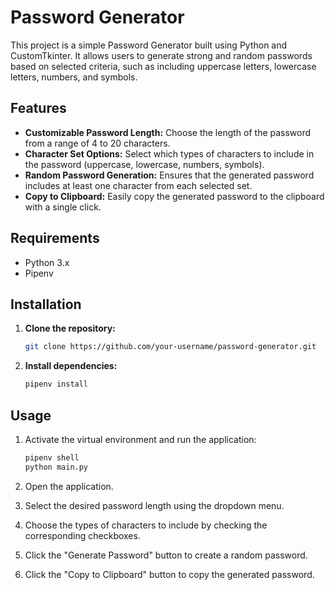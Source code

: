 # Password Generator

This project is a simple Password Generator built using Python and CustomTkinter. It allows users to generate strong and random passwords based on selected criteria, such as including uppercase letters, lowercase letters, numbers, and symbols.

## Features

- **Customizable Password Length:** Choose the length of the password from a range of 4 to 20 characters.
- **Character Set Options:** Select which types of characters to include in the password (uppercase, lowercase, numbers, symbols).
- **Random Password Generation:** Ensures that the generated password includes at least one character from each selected set.
- **Copy to Clipboard:** Easily copy the generated password to the clipboard with a single click.

## Requirements

- Python 3.x
- Pipenv

## Installation

1. **Clone the repository:**

   ```bash
   git clone https://github.com/your-username/password-generator.git
   ```

2. **Install dependencies:**

   ```bash
   pipenv install
   ```

## Usage

1. Activate the virtual environment and run the application:

   ```bash
   pipenv shell
   python main.py
   ```
2. Open the application.
3. Select the desired password length using the dropdown menu.
4. Choose the types of characters to include by checking the corresponding checkboxes.
5. Click the "Generate Password" button to create a random password.
6. Click the "Copy to Clipboard" button to copy the generated password.
